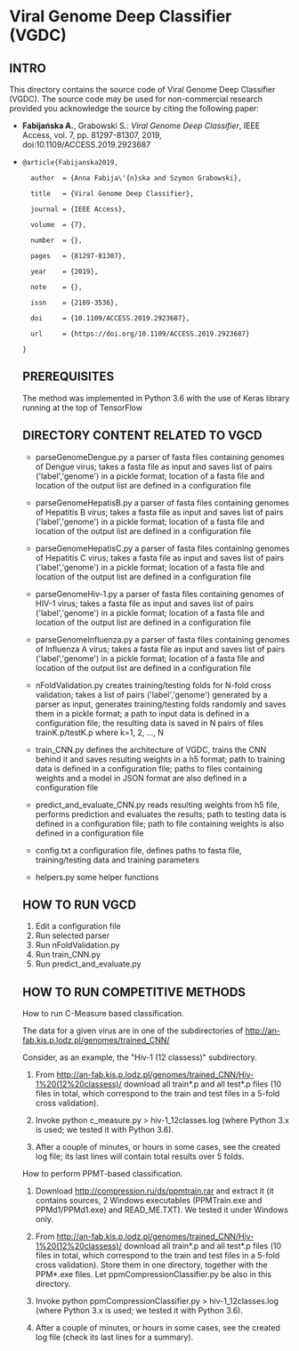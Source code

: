 # Viral Genome Deep Classifier (VGDC)

## INTRO

This directory contains the source code of Viral Genome Deep Classifier (VGDC). The source code may be used for non-commercial research provided you acknowledge the source by citing the following paper:</p>

<ul>
<li><b>Fabijańska A.</b>, Grabowski S.: <i>Viral Genome Deep Classifier</i>, IEEE Access, vol. 7, pp. 81297-81307, 2019, doi:10.1109/ACCESS.2019.2923687 
<li>
  
<pre><code>@article{Fabijanska2019,<br>
  author  = {Anna Fabija\'{n}ska and Szymon Grabowski}, <br>
  title   = {Viral Genome Deep Classifier},<br>
  journal = {IEEE Access},<br>
  volume  = {7},<br>
  number  = {},<br>
  pages   = {81297-81307},<br>
  year 	  = {2019},<br>
  note 	  = {},</br>
  issn 	  = {2169-3536},<br>
  doi 	  = {10.1109/ACCESS.2019.2923687}, <br>
  url 	  = {https://doi.org/10.1109/ACCESS.2019.2923687}<br>
}</code></pre>

## PREREQUISITES

The method was implemented in Python 3.6 with the use of Keras library running at the top of TensorFlow

## DIRECTORY CONTENT RELATED TO VGCD

- parseGenomeDengue.py
  a parser of fasta files containing genomes of Dengue virus; takes a fasta file as input and saves list of pairs ('label','genome') in a pickle format; location of a fasta file and location of the output list are defined in a configuration file  

- parseGenomeHepatisB.py
  a parser of fasta files containing genomes of Hepatitis B virus; takes a fasta file as input and saves list of pairs ('label','genome') in a pickle format; location of a fasta file and location of the output list are defined in a configuration file   

- parseGenomeHepatisC.py
  a parser of fasta files containing genomes of Hepatitis C virus; takes a fasta file as input and saves list of pairs ('label','genome') in a pickle format; location of a fasta file and location of the output list are defined in a configuration file   

- parseGenomeHiv-1.py 
  a parser of fasta files containing genomes of HIV-1 virus; takes a fasta file as input and saves list of pairs ('label','genome') in a pickle format; location of a fasta file and location of the output list are defined in a configuration file   

- parseGenomeInfluenza.py
  a parser of fasta files containing genomes of Influenza A virus; takes a fasta file as input and saves list of pairs ('label','genome') in a pickle format; location of a fasta file and location of the output list are defined in a configuration file   

- nFoldValidation.py
  creates training/testing folds for N-fold cross validation; takes a list of pairs ('label','genome') generated by a parser as input, generates training/testing folds randomly and saves them in a pickle format; a path to input data is defined in a configuration file; the resulting data is saved in N pairs of files trainK.p/testK.p where k=1, 2, ..., N  

- train_CNN.py
  defines the architecture of VGDC, trains the CNN behind it and saves resulting weights in a h5 format; path to training data is defined in a configuration file; paths to files containing weights and a model in JSON format are also defined in a configuration file

- predict_and_evaluate_CNN.py
  reads resulting weights from h5 file, performs prediction and evaluates the results; path to testing data is defined in a configuration file; path to file containing weights is also defined in a configuration file 

- config.txt
  a configuration file, defines paths to fasta file, training/testing data and training parameters 

- helpers.py 
  some helper functions

## HOW TO RUN VGCD

1. Edit a configuration file
2. Run selected parser
3. Run nFoldValidation.py
4. Run train_CNN.py
5. Run predict_and_evaluate.py

## HOW TO RUN COMPETITIVE METHODS

How to run C-Measure based classification.

The data for a given virus are in one of the subdirectories of
http://an-fab.kis.p.lodz.pl/genomes/trained_CNN/

Consider, as an example, the "Hiv-1 (12 classess)" subdirectory.

1. From http://an-fab.kis.p.lodz.pl/genomes/trained_CNN/Hiv-1%20(12%20classess)/
download all train*.p and all test*.p files (10 files in total, which correspond 
to the train and test files in a 5-fold cross validation).

2. Invoke
python c_measure.py > hiv-1_12classes.log
(where Python 3.x is used; we tested it with Python 3.6).

3. After a couple of minutes, or hours in some cases, see the created log file; 
its last lines will contain total results over 5 folds.


How to perform PPMT-based classification.

1. Download http://compression.ru/ds/ppmtrain.rar and extract it
(it contains sources, 2 Windows executables (PPMTrain.exe and PPMd1/PPMd1.exe) and READ_ME.TXT).
We tested it under Windows only.

2. From http://an-fab.kis.p.lodz.pl/genomes/trained_CNN/Hiv-1%20(12%20classess)/
download all train*.p and all test*.p files (10 files in total, which correspond
to the train and test files in a 5-fold cross validation). 
Store them in one directory, together with the PPM*.exe files.
Let ppmCompressionClassifier.py be also in this directory.

3. Invoke
python ppmCompressionClassifier.py > hiv-1_12classes.log
(where Python 3.x is used; we tested it with Python 3.6).

4. After a couple of minutes, or hours in some cases, see the created log file 
(check its last lines for a summary).




